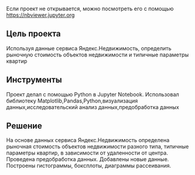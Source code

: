 Если проект не открывается, можно посмотреть его с помощью https://nbviewer.jupyter.org

## Цель проекта
Используя данные сервиса Яндекс.Недвижимость, определить рыночную стоимость объектов недвижимости и типичные параметры квартир

## Инструменты
Проект делал с помощью Python в Jupyter Notebook. Использовал библиотеку Matplotlib,Pandas,Python,визуализация данных,исследовательский анализ данных,предобработка данных

## Решение
На основе данных сервиса Яндекс.Недвижимость определена рыночная стоимость
объектов недвижимости разного типа, типичные параметры квартир, в зависимости от
удаленности от центра. Проведена предобработка данных. Добавлены новые данные.
Построены гистограммы, боксплоты, диаграммы рассеивания.
